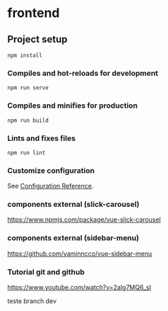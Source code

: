 # frontend

## Project setup
```
npm install
```

### Compiles and hot-reloads for development
```
npm run serve
```

### Compiles and minifies for production
```
npm run build
```

### Lints and fixes files
```
npm run lint
```

### Customize configuration
See [Configuration Reference](https://cli.vuejs.org/config/).

### components external (slick-carousel)
https://www.npmjs.com/package/vue-slick-carousel

### components external (sidebar-menu)
https://github.com/yaminncco/vue-sidebar-menu

### Tutorial git and github
https://www.youtube.com/watch?v=2alg7MQ6_sI

teste branch dev
